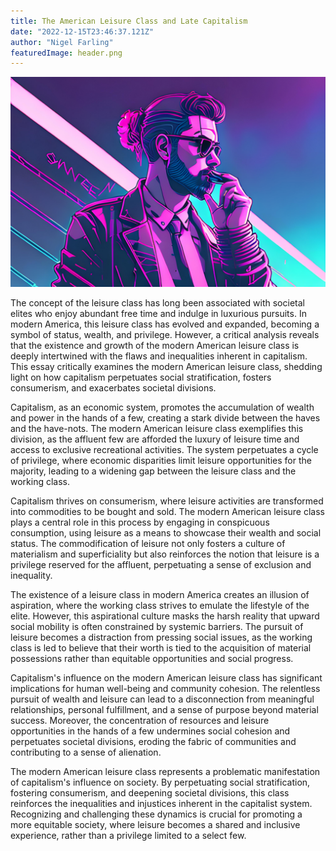 ```yaml
---
title: The American Leisure Class and Late Capitalism
date: "2022-12-15T23:46:37.121Z"
author: "Nigel Farling"
featuredImage: header.png
---
```



![Pop Art Portrait](header.png)

The concept of the leisure class has long been associated with societal elites who enjoy abundant free time and indulge in luxurious pursuits. In modern America, this leisure class has evolved and expanded, becoming a symbol of status, wealth, and privilege. However, a critical analysis reveals that the existence and growth of the modern American leisure class is deeply intertwined with the flaws and inequalities inherent in capitalism. This essay critically examines the modern American leisure class, shedding light on how capitalism perpetuates social stratification, fosters consumerism, and exacerbates societal divisions.

Capitalism, as an economic system, promotes the accumulation of wealth and power in the hands of a few, creating a stark divide between the haves and the have-nots. The modern American leisure class exemplifies this division, as the affluent few are afforded the luxury of leisure time and access to exclusive recreational activities. The system perpetuates a cycle of privilege, where economic disparities limit leisure opportunities for the majority, leading to a widening gap between the leisure class and the working class.

Capitalism thrives on consumerism, where leisure activities are transformed into commodities to be bought and sold. The modern American leisure class plays a central role in this process by engaging in conspicuous consumption, using leisure as a means to showcase their wealth and social status. The commodification of leisure not only fosters a culture of materialism and superficiality but also reinforces the notion that leisure is a privilege reserved for the affluent, perpetuating a sense of exclusion and inequality.

The existence of a leisure class in modern America creates an illusion of aspiration, where the working class strives to emulate the lifestyle of the elite. However, this aspirational culture masks the harsh reality that upward social mobility is often constrained by systemic barriers. The pursuit of leisure becomes a distraction from pressing social issues, as the working class is led to believe that their worth is tied to the acquisition of material possessions rather than equitable opportunities and social progress.

Capitalism's influence on the modern American leisure class has significant implications for human well-being and community cohesion. The relentless pursuit of wealth and leisure can lead to a disconnection from meaningful relationships, personal fulfillment, and a sense of purpose beyond material success. Moreover, the concentration of resources and leisure opportunities in the hands of a few undermines social cohesion and perpetuates societal divisions, eroding the fabric of communities and contributing to a sense of alienation.

The modern American leisure class represents a problematic manifestation of capitalism's influence on society. By perpetuating social stratification, fostering consumerism, and deepening societal divisions, this class reinforces the inequalities and injustices inherent in the capitalist system. Recognizing and challenging these dynamics is crucial for promoting a more equitable society, where leisure becomes a shared and inclusive experience, rather than a privilege limited to a select few.